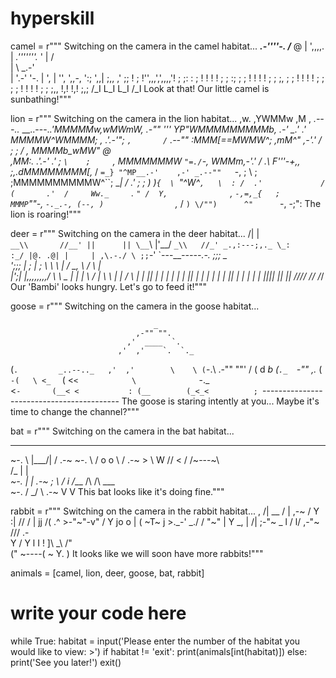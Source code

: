 # hyperskill
camel = r"""
Switching on the camera in the camel habitat...
 ___.-''''-.
/___  @    |
',,,,.     |         _.'''''''._
     '     |        /           \
     |     \    _.-'             \
     |      '.-'                  '-.
     |                               ',
     |                                '',
      ',,-,                           ':;
           ',,| ;,,                 ,' ;;
              ! ; !'',,,',',,,,'!  ;   ;:
             : ;  ! !       ! ! ;  ;   :;
             ; ;   ! !      ! !  ; ;   ;,
            ; ;    ! !     ! !   ; ;
            ; ;    ! !    ! !     ; ;
           ;,,      !,!   !,!     ;,;
           /_I      L_I   L_I     /_I
Look at that! Our little camel is sunbathing!"""

lion = r"""
Switching on the camera in the lion habitat...
                                               ,w.
                                             ,YWMMw  ,M  ,
                        _.---.._   __..---._.'MMMMMw,wMWmW,
                   _.-""        '''           YP"WMMMMMMMMMb,
                .-' __.'                   .'     MMMMW^WMMMM;
    _,        .'.-'"; `,       /`     .--""      :MMM[==MWMW^;
 ,mM^"     ,-'.'   /   ;      ;      /   ,       MMMMb_wMW"  @\
,MM:.    .'.-'   .'     ;     `\    ;     `,     MMMMMMMW `"=./`-,
WMMm__,-'.'     /      _.\      F'''-+,,   ;_,_.dMMMMMMMM[,_ / `=_}
"^MP__.-'    ,-' _.--""   `-,   ;       \  ; ;MMMMMMMMMMW^``; __|
           /   .'            ; ;         )  )`{  \ `"^W^`,   \  :
          /  .'             /  (       .'  /     Ww._     `.  `"
         /  Y,              `,  `-,=,_{   ;      MMMP`""-,  `-._.-,
        (--, )                `,_ / `) \/"")      ^"      `-, -;"\:
The lion is roaring!"""

deer = r"""
Switching on the camera in the deer habitat...
   /|       |\
`__\\       //__'
   ||      ||
 \__`\     |'__/
   `_\\   //_'
   _.,:---;,._
   \_:     :_/
     |@. .@|
     |     |
     ,\.-./ \
     ;;`-'   `---__________-----.-.
     ;;;                         \_\
     ';;;                         |
      ;    |                      ;
       \   \     \        |      /
        \_, \    /        \     |\
          |';|  |,,,,,,,,/ \    \ \_
          |  |  |           \   /   |
          \  \  |           |  / \  |
           | || |           | |   | |
           | || |           | |   | |
           | || |           | |   | |
           |_||_|           |_|   |_|
          /_//_/           /_/   /_/
Our 'Bambi' looks hungry. Let's go to feed it!"""

goose = r"""
Switching on the camera in the goose habitat...

                                    _
                                ,-"" "".
                              ,'  ____  `.
                            ,'  ,'    `.  `._
   (`.         _..--.._   ,'  ,'        \    \
  (`-.\    .-""        ""'   /          (  d _b
 (`._  `-"" ,._             (            `-(   \
 <_  `     (  <`<            \              `-._\
  <`-       (__< <           :
   (__        (_<_<          ;
    `------------------------------------------
The goose is staring intently at you... Maybe it's time to change the channel?"""

bat = r"""
Switching on the camera in the bat habitat...
_________________               _________________
 ~-.              \  |\___/|  /              .-~
     ~-.           \ / o o \ /           .-~
        >           \\  W  //           <
       /             /~---~\             \
      /_            |       |            _\
         ~-.        |       |        .-~
            ;        \     /        i
           /___      /\   /\      ___\
                ~-. /  \_/  \ .-~
                   V         V
This bat looks like it's doing fine."""

rabbit = r"""
Switching on the camera in the rabbit habitat...
         ,
        /|      __
       / |   ,-~ /
      Y :|  //  /
      | jj /( .^
      >-"~"-v"
     /       Y
    jo  o    |
   ( ~T~     j
    >._-' _./
   /   "~"  |
  Y     _,  |
 /| ;-"~ _  l
/ l/ ,-"~    \
\//\/      .- \
 Y        /    Y
 l       I     !
 ]\      _\    /"\
(" ~----( ~   Y.  )
It looks like we will soon have more rabbits!"""


animals = [camel, lion, deer, goose, bat, rabbit]
# write your code here
while True:
    habitat = input('Please enter the number of the habitat you would like to view: >')
    if habitat != 'exit':
        print(animals[int(habitat)])
    else:
        print('See you later!')
        exit()
